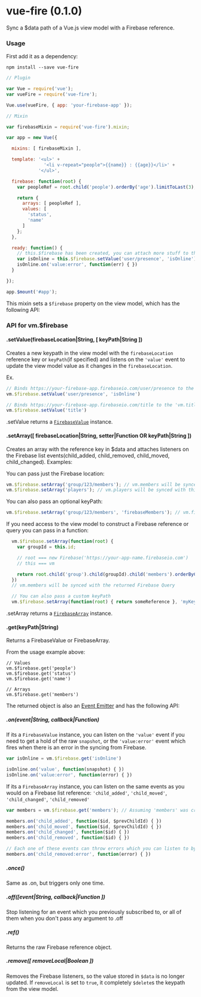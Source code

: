 vue-fire (0.1.0)
================
Sync a $data path of a Vue.js view model with a Firebase reference.

### Usage
First add it as a dependency:
```
npm install --save vue-fire
```

```javascript
// Plugin

var Vue = require('vue');
var vueFire = require('vue-fire');

Vue.use(vueFire, { app: 'your-firebase-app' });

// Mixin

var firebaseMixin = require('vue-fire').mixin;

var app = new Vue({

  mixins: [ firebaseMixin ],

  template: '<ul>' +
              '<li v-repeat="people">{{name}} : {{age}}</li>' +
            '</ul>',

  firebase: function(root) {
    var peopleRef = root.child('people').orderBy('age').limitToLast(3);

    return {
      arrays: [ peopleRef ],
      values: [
        'status',
        'name'
      ]
    };
  },

  ready: function() {
    // this.$firebase has been created, you can attach more stuff to the view model
    var isOnline = this.$firebase.setValue('user/presence', 'isOnline');
    isOnline.on('value:error', function(err) { })
  }

});

app.$mount('#app');
```

This mixin sets a ```$firebase``` property on the view model, which has the following API:

### API for vm.$firebase

#### .setValue(firebaseLocation|String, [ keyPath|String ])
  Creates a new keypath in the view model with the ```firebaseLocation``` reference key or ```keyPath```(if specified)
  and listens on the ```'value'``` event to update the view model value as it changes in the ```firebaseLocation```.

  Ex.

  ```js
  // Binds https://your-firebase-app.firebaseio.com/user/presence to the 'vm.isOnline' keypath
  vm.$firebase.setValue('user/presence', 'isOnline')

  // Binds https://your-firebase-app.firebaseio.com/title to the 'vm.title' keypath
  vm.$firebase.setValue('title')
  ```

  .setValue returns a [```FirebaseValue```](#getkeypathstring) instance.

#### .setArray([ firebaseLocation|String, setter|Function OR keyPath|String ])
  Creates an array with the reference key in $data and attaches listeners
  on the Firebase list events(child_added, child_removed, child_moved, child_changed).
  Examples:

  You can pass just the Firebase location:
  ```js
  vm.$firebase.setArray('group/123/members'); // vm.members will be synced with this Firebase location
  vm.$firebase.setArray('players'); // vm.players will be synced with this Firebase location
  ```

  You can also pass an optional keyPath:
  ```js
  vm.$firebase.setArray('group/123/members', 'firebaseMembers'); // vm.firebaseMembers is now synced with the 'group/123/members' location
  ```

  If you need access to the view model to construct a Firebase reference or query you can pass in a function:
  ```js
    vm.$firebase.setArray(function(root) {
      var groupId = this.id;

      // root === new Firebase('https://your-app-name.firebaseio.com')
      // this === vm

      return root.child('group').child(groupId).child('members').orderByChild('name');
    })
    // vm.members will be synced with the returned Firebase Query

    // You can also pass a custom keyPath
    vm.$firebase.setArray(function(root) { return someReference }, 'myKey')
  ```

  .setArray returns a [```FirebaseArray```](#getkeypathstring) instance.

#### .get(keyPath|String)
  Returns a FirebaseValue or FirebaseArray.

  From the usage example above:
  ```
  // Values
  vm.$firebase.get('people')
  vm.$firebase.get('status')
  vm.$firebase.get('name')

  // Arrays
  vm.$firebase.get('members')
  ```

  The returned object is also an [Event Emitter](https://github.com/component/emitter) and has the following API:

##### .on(event|String, callback|Function)
  If its a ```FirebaseValue``` instance, you can listen on the ```'value'``` event if you need to get a hold of the raw
  ```snapshot```, or the ```'value:error'``` event which fires when there is an error in the syncing from Firebase.

  ```js
  var isOnline = vm.$firebase.get('isOnline')

  isOnline.on('value', function(snapshot) { })
  isOnline.on('value:error', function(error) { })
  ```

  If its a ```FirebaseArray``` instance, you can listen on the same events as you would on a Firebase list reference:
   ```'child_added'```, ```'child_moved'```, ```'child_changed'```, ```'child_removed'```

  ```js
  var members = vm.$firebase.get('members'); // Assuming 'members' was created using .setArray

  members.on('child_added', function($id, $prevChildId) { })
  members.on('child_moved', function($id, $prevChildId) { })
  members.on('child_changed', function($id) { })
  members.on('child_removed', function($id) { })

  // Each one of these events can throw errors which you can listen to by adding ':error' to the eventName:
  members.on('child_removed:error', function(error) { })
  ```

##### .once()
  Same as .on, but triggers only one time.

##### .off([event|String, callback|Function ])
  Stop listening for an event which you previously subscribed to, or all of them when you don't pass any argument to .off

##### .ref()
  Returns the raw Firebase reference object.

##### .remove([ removeLocal|Boolean ])
  Removes the Firebase listeners, so the value stored in ```$data``` is no longer updated.
  If ```removeLocal``` is set to ```true```, it completely ```$delete```s the keypath from the view model.


